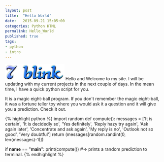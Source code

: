 ```yaml
---
layout: post
title:  "Hello World"
date:   2015-09-21 15:05:00
categories: Python HTML
permalink: Hello_World
published: true
tags:
- python
- intro
---
```

![logo](/images/logo.png) Hello and Welcome to my site.  I will be updating with my current projects in the next couple of days.  In the mean time, I have a quick python script for you.

It is a magic eight-ball program.  If you don't remember the magic eight-ball, it was a fortune teller toy where you would ask it a question and it will give you a prediction.  Check it out.

{% highlight python %}
import random
def compute():
    messages	=	['It	is	certain',
				'It is decidedly so',
				'Yes	definitely',
				'Reply	hazy	try	again',
				'Ask	again	later',
				'Concentrate	and	ask	again',
				'My	reply	is	no',
				'Outlook	not	so	good',
				'Very	doubtful']
    return (messages[random.randint(0, len(messages)-1)])


if __name__ == "__main__":
	print(compute())
#=> prints a random prediction to terminal.
{% endhighlight %}
